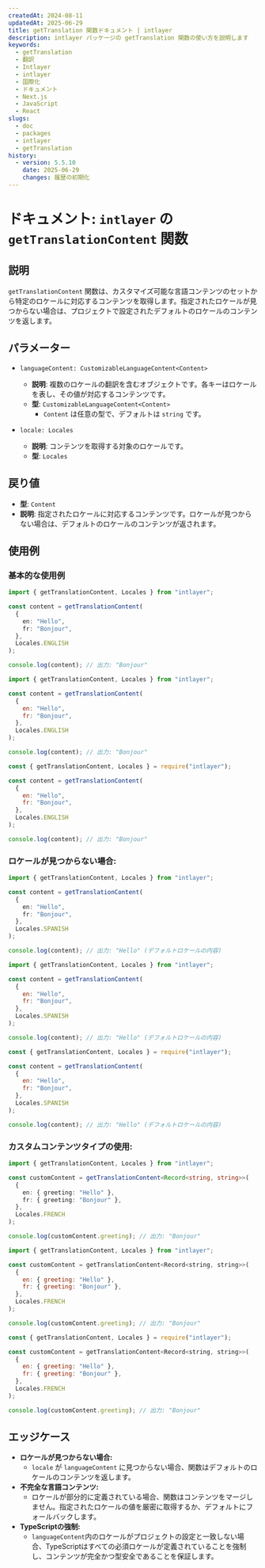 ```yaml
---
createdAt: 2024-08-11
updatedAt: 2025-06-29
title: getTranslation 関数ドキュメント | intlayer
description: intlayer パッケージの getTranslation 関数の使い方を説明します
keywords:
  - getTranslation
  - 翻訳
  - Intlayer
  - intlayer
  - 国際化
  - ドキュメント
  - Next.js
  - JavaScript
  - React
slugs:
  - doc
  - packages
  - intlayer
  - getTranslation
history:
  - version: 5.5.10
    date: 2025-06-29
    changes: 履歴の初期化
---
```


# ドキュメント: `intlayer` の `getTranslationContent` 関数

## 説明

`getTranslationContent` 関数は、カスタマイズ可能な言語コンテンツのセットから特定のロケールに対応するコンテンツを取得します。指定されたロケールが見つからない場合は、プロジェクトで設定されたデフォルトのロケールのコンテンツを返します。

## パラメーター

- `languageContent: CustomizableLanguageContent<Content>`

  - **説明**: 複数のロケールの翻訳を含むオブジェクトです。各キーはロケールを表し、その値が対応するコンテンツです。
  - **型**: `CustomizableLanguageContent<Content>`
    - `Content` は任意の型で、デフォルトは `string` です。

- `locale: Locales`

  - **説明**: コンテンツを取得する対象のロケールです。
  - **型**: `Locales`

## 戻り値

- **型**: `Content`
- **説明**: 指定されたロケールに対応するコンテンツです。ロケールが見つからない場合は、デフォルトのロケールのコンテンツが返されます。

## 使用例

### 基本的な使用例

```typescript codeFormat="typescript"
import { getTranslationContent, Locales } from "intlayer";

const content = getTranslationContent(
  {
    en: "Hello",
    fr: "Bonjour",
  },
  Locales.ENGLISH
);

console.log(content); // 出力: "Bonjour"
```

```javascript codeFormat="esm"
import { getTranslationContent, Locales } from "intlayer";

const content = getTranslationContent(
  {
    en: "Hello",
    fr: "Bonjour",
  },
  Locales.ENGLISH
);

console.log(content); // 出力: "Bonjour"
```

```javascript codeFormat="commonjs"
const { getTranslationContent, Locales } = require("intlayer");

const content = getTranslationContent(
  {
    en: "Hello",
    fr: "Bonjour",
  },
  Locales.ENGLISH
);

console.log(content); // 出力: "Bonjour"
```

### ロケールが見つからない場合:

```typescript codeFormat="typescript"
import { getTranslationContent, Locales } from "intlayer";

const content = getTranslationContent(
  {
    en: "Hello",
    fr: "Bonjour",
  },
  Locales.SPANISH
);

console.log(content); // 出力: "Hello" (デフォルトロケールの内容)
```

```javascript codeFormat="esm"
import { getTranslationContent, Locales } from "intlayer";

const content = getTranslationContent(
  {
    en: "Hello",
    fr: "Bonjour",
  },
  Locales.SPANISH
);

console.log(content); // 出力: "Hello" (デフォルトロケールの内容)
```

```javascript codeFormat="commonjs"
const { getTranslationContent, Locales } = require("intlayer");

const content = getTranslationContent(
  {
    en: "Hello",
    fr: "Bonjour",
  },
  Locales.SPANISH
);

console.log(content); // 出力: "Hello" (デフォルトロケールの内容)
```

### カスタムコンテンツタイプの使用:

```typescript codeFormat="typescript"
import { getTranslationContent, Locales } from "intlayer";

const customContent = getTranslationContent<Record<string, string>>(
  {
    en: { greeting: "Hello" },
    fr: { greeting: "Bonjour" },
  },
  Locales.FRENCH
);

console.log(customContent.greeting); // 出力: "Bonjour"
```

```javascript codeFormat="esm"
import { getTranslationContent, Locales } from "intlayer";

const customContent = getTranslationContent<Record<string, string>>(
  {
    en: { greeting: "Hello" },
    fr: { greeting: "Bonjour" },
  },
  Locales.FRENCH
);

console.log(customContent.greeting); // 出力: "Bonjour"
```

```javascript codeFormat="commonjs"
const { getTranslationContent, Locales } = require("intlayer");

const customContent = getTranslationContent<Record<string, string>>(
  {
    en: { greeting: "Hello" },
    fr: { greeting: "Bonjour" },
  },
  Locales.FRENCH
);

console.log(customContent.greeting); // 出力: "Bonjour"
```

## エッジケース

- **ロケールが見つからない場合:**
  - `locale` が `languageContent` に見つからない場合、関数はデフォルトのロケールのコンテンツを返します。
- **不完全な言語コンテンツ:**
  - ロケールが部分的に定義されている場合、関数はコンテンツをマージしません。指定されたロケールの値を厳密に取得するか、デフォルトにフォールバックします。
- **TypeScriptの強制:**
  - `languageContent`内のロケールがプロジェクトの設定と一致しない場合、TypeScriptはすべての必須ロケールが定義されていることを強制し、コンテンツが完全かつ型安全であることを保証します。
